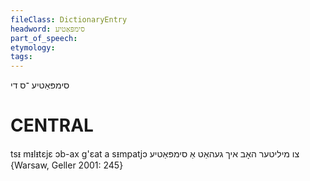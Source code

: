 ```yaml
---
fileClass: DictionaryEntry
headword: סימפּאַטיע
part_of_speech: 
etymology: 
tags: 
---
```

סימפּאַטיע
־ס
די

CENTRAL
========

tsᵻ mᵻlᵻtɛjɛ ɔb-ax g'ɛat a sᵻmpatjɔ צו מיליטער האָב איך געהאַט אַ סימפּאַטיע {Warsaw, Geller 2001: 245}
